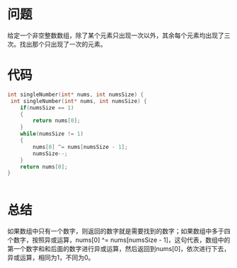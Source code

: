# 问题 #
给定一个非空整数数组，除了某个元素只出现一次以外，其余每个元素均出现了三次。找出那个只出现了一次的元素。
# 代码 #
```C
int singleNumber(int* nums, int numsSize) {
 int singleNumber(int* nums, int numsSize) {
    if(numsSize == 1)
    {
        return nums[0];
    }
    while(numsSize != 1)
    {
        nums[0] ^= nums[numsSize - 1];
        numsSize--;
    }
    return nums[0];
}
    
```
# 总结 #
如果数组中只有一个数字，则返回的数字就是需要找到的数字；如果数组中多于四个数字，按照异或运算，nums[0] ^= nums[numsSize - 1]，这句代表，数组中的第一个数字和和后面的数字进行异或运算，然后返回到nums[0]，依次进行下去，异或运算，相同为1，不同为0。